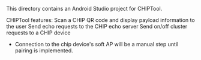 This directory contains an Android Studio project for CHIPTool.

CHIPTool features:
    Scan a CHIP QR code and display payload information to the user
    Send echo requests to the CHIP echo server
    Send on/off cluster requests to a CHIP device

* Connection to the chip device's soft AP will be a manual step until pairing is implemented.
